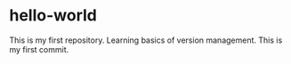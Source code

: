 # hello-world
This is my first repository. Learning basics of version management.
This is my first commit.
